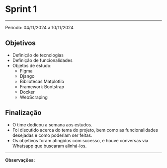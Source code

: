 # Sprint 1
---

Período: 04/11/2024 a 10/11/2024

## Objetivos

- Definição de tecnologias
- Definição de funcionalidades
- Objetos de estudo:
  - Figma
  - Django
  - Bibliotecas Matplotlib
  - Framework Bootstrap
  - Docker
  - WebScraping

## Finalização
- O time dedicou a semana aos estudos.
- Foi discutido acerca do tema do projeto, bem como as funcionalidades desejadas e como poderiam ser feitas.
- Os objetivos foram atingidos com sucesso, e houve conversas via Whatsapp que buscaram alinhá-los.
---

**Observações:**